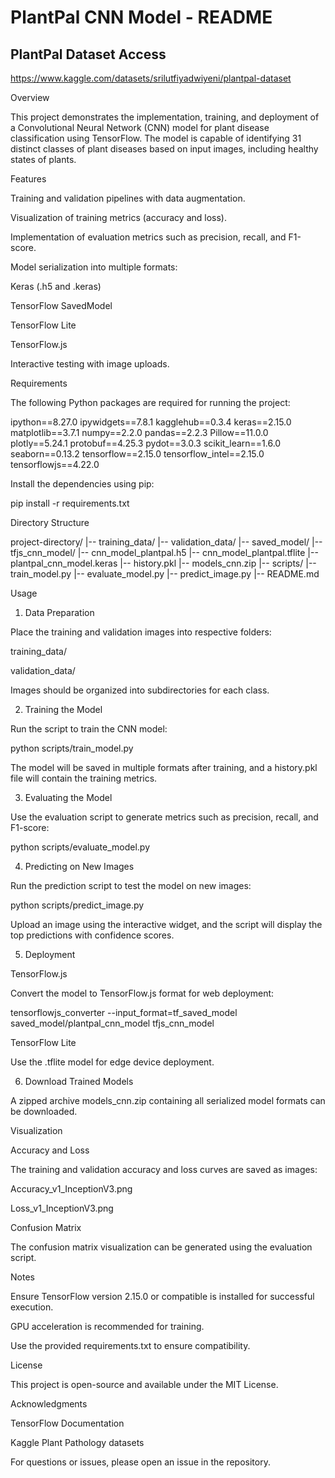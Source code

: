 # PlantPal CNN Model - README
## PlantPal Dataset Access
https://www.kaggle.com/datasets/srilutfiyadwiyeni/plantpal-dataset

Overview

This project demonstrates the implementation, training, and deployment of a Convolutional Neural Network (CNN) model for plant disease classification using TensorFlow. The model is capable of identifying 31 distinct classes of plant diseases based on input images, including healthy states of plants.

Features

Training and validation pipelines with data augmentation.

Visualization of training metrics (accuracy and loss).

Implementation of evaluation metrics such as precision, recall, and F1-score.

Model serialization into multiple formats:

Keras (.h5 and .keras)

TensorFlow SavedModel

TensorFlow Lite

TensorFlow.js

Interactive testing with image uploads.

Requirements

The following Python packages are required for running the project:

ipython==8.27.0
ipywidgets==7.8.1
kagglehub==0.3.4
keras==2.15.0
matplotlib==3.7.1
numpy==2.2.0
pandas==2.2.3
Pillow==11.0.0
plotly==5.24.1
protobuf==4.25.3
pydot==3.0.3
scikit_learn==1.6.0
seaborn==0.13.2
tensorflow==2.15.0
tensorflow_intel==2.15.0
tensorflowjs==4.22.0

Install the dependencies using pip:

pip install -r requirements.txt

Directory Structure

project-directory/
|-- training_data/
|-- validation_data/
|-- saved_model/
|-- tfjs_cnn_model/
|-- cnn_model_plantpal.h5
|-- cnn_model_plantpal.tflite
|-- plantpal_cnn_model.keras
|-- history.pkl
|-- models_cnn.zip
|-- scripts/
    |-- train_model.py
    |-- evaluate_model.py
    |-- predict_image.py
|-- README.md

Usage

1. Data Preparation

Place the training and validation images into respective folders:

training_data/

validation_data/

Images should be organized into subdirectories for each class.

2. Training the Model

Run the script to train the CNN model:

python scripts/train_model.py

The model will be saved in multiple formats after training, and a history.pkl file will contain the training metrics.

3. Evaluating the Model

Use the evaluation script to generate metrics such as precision, recall, and F1-score:

python scripts/evaluate_model.py

4. Predicting on New Images

Run the prediction script to test the model on new images:

python scripts/predict_image.py

Upload an image using the interactive widget, and the script will display the top predictions with confidence scores.

5. Deployment

TensorFlow.js

Convert the model to TensorFlow.js format for web deployment:

tensorflowjs_converter --input_format=tf_saved_model saved_model/plantpal_cnn_model tfjs_cnn_model

TensorFlow Lite

Use the .tflite model for edge device deployment.

6. Download Trained Models

A zipped archive models_cnn.zip containing all serialized model formats can be downloaded.

Visualization

Accuracy and Loss

The training and validation accuracy and loss curves are saved as images:

Accuracy_v1_InceptionV3.png

Loss_v1_InceptionV3.png

Confusion Matrix

The confusion matrix visualization can be generated using the evaluation script.

Notes

Ensure TensorFlow version 2.15.0 or compatible is installed for successful execution.

GPU acceleration is recommended for training.

Use the provided requirements.txt to ensure compatibility.

License

This project is open-source and available under the MIT License.

Acknowledgments

TensorFlow Documentation

Kaggle Plant Pathology datasets

For questions or issues, please open an issue in the repository.

